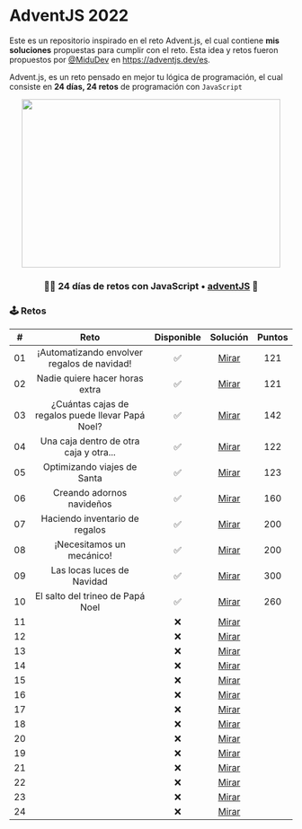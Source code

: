# AdventJS 2022

Este es un repositorio inspirado en el reto Advent.js, el cual contiene **mis soluciones** propuestas para cumplir con el reto. Esta idea y retos fueron propuestos por [@MiduDev](https://github.com/midudev "@MiduDev") en https://adventjs.dev/es.

Advent.js, es un reto pensado en mejor tu lógica de programación, el cual consiste en **24 días, 24 retos** de programación con ```JavaScript```

<p align="center"> 
  <img width="460" height="300" src="https://user-images.githubusercontent.com/91866094/206088511-972c5177-74cf-48fc-be29-c42e0a51fb6e.png"/>
</p>

<h3 align="center">🧑‍🚀 24 días de retos con JavaScript • <a href="https://adventjs.dev">adventJS</a> 🚀</h3>

### 🕹️ Retos


|  #  |                  Reto                       |   Disponible    |                Solución                  |  Puntos  |
| :-: | :------------------------------------------------------------------: | :------------:  | :----------------------------------------: | :---------: |
| 01  |           ¡Automatizando envolver regalos de navidad!           |       ✅        | [Mirar](Retos/01_automatizacion/automatizacion.md) |   121   |
| 02  |                  Nadie quiere hacer horas extra                  |       ✅        | [Mirar](Retos/02_horasExtra/horasExtra.md) |   121   |
| 03  |        ¿Cuántas cajas de regalos puede llevar Papá Noel?        |       ✅        | [Mirar](Retos/03_cajasRegalos/cajasRegalos.md) |   142   |
| 04  |              Una caja dentro de otra caja y otra...              |       ✅        | [Mirar](Retos/04_cajas/cajas.md) |   122   |
| 05  |                   Optimizando viajes de Santa                   |       ✅        | [Mirar](Retos/05_viajesSanta/viajesSanta.md) |   123   |
| 06  |                    Creando adornos navideños                    |       ✅        | [Mirar](Retos/06_adornosNavidenos/adornosNavidenos.md) |   160   |
| 07  |                  Haciendo inventario de regalos                  |       ✅        | [Mirar](Retos/07_inventarioRegalos/inventarioRegalos.md) |   200   |
| 08  |                    ¡Necesitamos un mecánico!                    |       ✅        | [Mirar](Retos/08_mecanico/mecanico.md) |   200   |
| 09  |                    Las locas luces de Navidad                    |       ✅        | [Mirar](Retos/09_luces/luces.md) |   300   |
| 10  |                 El salto del trineo de Papá Noel                 |       ✅        | [Mirar](Retos/10_saltoTrineo/saltoTrineo.md) |   260   |
| 11  |                                    |       ❌        | [Mirar](Retos/) |        |
| 12  |                                    |       ❌        | [Mirar](Retos/) |        |
| 13  |                                    |       ❌        | [Mirar](Retos/) |        |
| 14  |                                    |       ❌        | [Mirar](Retos/) |        |
| 15  |                                    |       ❌        | [Mirar](Retos/) |        |
| 16  |                                    |       ❌        | [Mirar](Retos/) |        |
| 17  |                                    |       ❌        | [Mirar](Retos/) |        |
| 18  |                                    |       ❌        | [Mirar](Retos/) |        |
| 20  |                                    |       ❌        | [Mirar](Retos/) |        |
| 19  |                                    |       ❌        | [Mirar](Retos/) |        |
| 21  |                                    |       ❌        | [Mirar](Retos/) |        |
| 22  |                                    |       ❌        | [Mirar](Retos/) |        |
| 23  |                                    |       ❌        | [Mirar](Retos/) |        |
| 24  |                                    |       ❌        | [Mirar](Retos/) |        |

